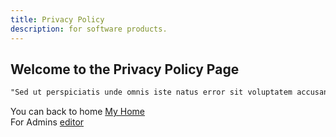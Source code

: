 ```yaml
---
title: Privacy Policy
description: for software products.
---
```

## Welcome to the Privacy Policy Page

```markdown
"Sed ut perspiciatis unde omnis iste natus error sit voluptatem accusantium doloremque laudantium, totam rem aperiam, eaque ipsa quae ab illo inventore veritatis et quasi architecto beatae vitae dicta sunt explicabo. Nemo enim ipsam voluptatem quia voluptas sit aspernatur aut odit aut fugit, sed quia consequuntur magni
```

You can back to home [My Home](index.md)  
For Admins [editor](https://github.com/mbirabhadra/mbirabhadra.github.io/edit/master/privacy-policy.md) 
